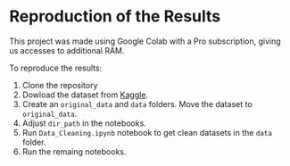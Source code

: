 # Reproduction of the Results

This project was made using Google Colab with a Pro subscription, giving us accesses to additional RAM.

To reproduce the results:
1. Clone the repository
2. Dowload the dataset from [Kaggle](https://www.kaggle.com/c/home-credit-default-risk/data).
3. Create an `original_data` and `data` folders. Move the dataset to `original_data`.
4. Adjust `dir_path` in the notebooks.
5. Run `Data_Cleaning.ipynb` notebook to get clean datasets in the `data` folder. 
6. Run the remaing notebooks.
